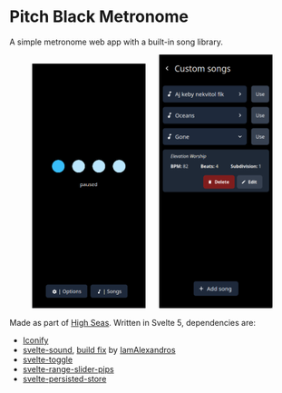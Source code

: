 # Pitch Black Metronome

A simple metronome web app with a built-in song library.

<p align="center">
    <img width="200" src="./screenshot1.png" hspace="10" />
    <img width="200" src="./screenshot2.png" hspace="10" />
</p>

Made as part of [High Seas](https://high-seas.hackclub.com).
Written in Svelte 5, dependencies are:

- [Iconify](https://iconify.design/)
- [svelte-sound](https://github.com/Rajaniraiyn/svelte-sound), [build fix](https://github.com/Rajaniraiyn/svelte-sound/issues/100) by [IamAlexandros](https://github.com/IamAlexandros)
- [svelte-toggle](https://github.com/metonym/svelte-toggle)
- [svelte-range-slider-pips](https://github.com/simeydotme/svelte-range-slider-pips)
- [svelte-persisted-store](https://github.com/joshnuss/svelte-persisted-store)

